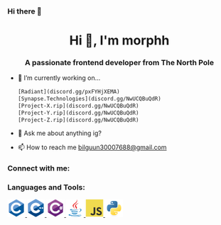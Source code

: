 ### Hi there 👋

<h1 align="center">Hi 👋, I'm morphh</h1>
<h3 align="center">A passionate frontend developer from The North Pole</h3>

- 🔭 I’m currently working on...

      [Radiant](discord.gg/pxFYHjXEMA)
      [Synapse.Technologies](discord.gg/NwUCQBuQdR)
      [Project-X.rip](discord.gg/NwUCQBuQdR)
      [Project-Y.rip](discord.gg/NwUCQBuQdR)
      [Project-Z.rip](discord.gg/NwUCQBuQdR)

- 💬 Ask me about anything ig?

- 📫 How to reach me bilguun30007688@gmail.com

<h3 align="left">Connect with me:</h3>
<p align="left">
</p>

<h3 align="left">Languages and Tools:</h3>
<p align="left"> <a href="https://www.cprogramming.com/" target="_blank" rel="noreferrer"> <img src="https://raw.githubusercontent.com/devicons/devicon/master/icons/c/c-original.svg" alt="c" width="40" height="40"/> </a> <a href="https://www.w3schools.com/cpp/" target="_blank" rel="noreferrer"> <img src="https://raw.githubusercontent.com/devicons/devicon/master/icons/cplusplus/cplusplus-original.svg" alt="cplusplus" width="40" height="40"/> </a> <a href="https://www.w3schools.com/cs/" target="_blank" rel="noreferrer"> <img src="https://raw.githubusercontent.com/devicons/devicon/master/icons/csharp/csharp-original.svg" alt="csharp" width="40" height="40"/> </a> <a href="https://www.java.com/" target="_blank" rel="noreferrer"> <img src="https://raw.githubusercontent.com/devicons/devicon/master/icons/java/java-original.svg" alt="java" width="40" height="40"/> </a> <a href="https://developer.mozilla.org/en-US/docs/Web/JavaScript" target="_blank" rel="noreferrer"> <img src="https://raw.githubusercontent.com/devicons/devicon/master/icons/javascript/javascript-original.svg" alt="javascript" width="40" height="40"/> </a> <a href="https://www.python.org/" target="_blank" rel="noreferrer"> <img src="https://raw.githubusercontent.com/devicons/devicon/master/icons/python/python-original.svg" alt="python" width="40" height="40"/> </a> </p>

